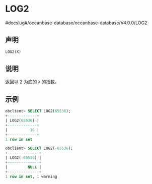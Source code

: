 LOG2 
=========================
#docslug#/oceanbase-database/oceanbase-database/V4.0.0/LOG2


声明 
-----------------------

```sql
LOG2(X)
```



说明 
-----------------------

返回以 2 为底的 `X` 的指数。

示例 
-----------------------

```sql
obclient> SELECT LOG2(65536);
+-------------+
| LOG2(65536) |
+-------------+
|          16 |
+-------------+
1 row in set

obclient> SELECT LOG2(-65536);
+--------------+
| LOG2(-65536) |
+--------------+
|         NULL |
+--------------+
1 row in set, 1 warning 
```


